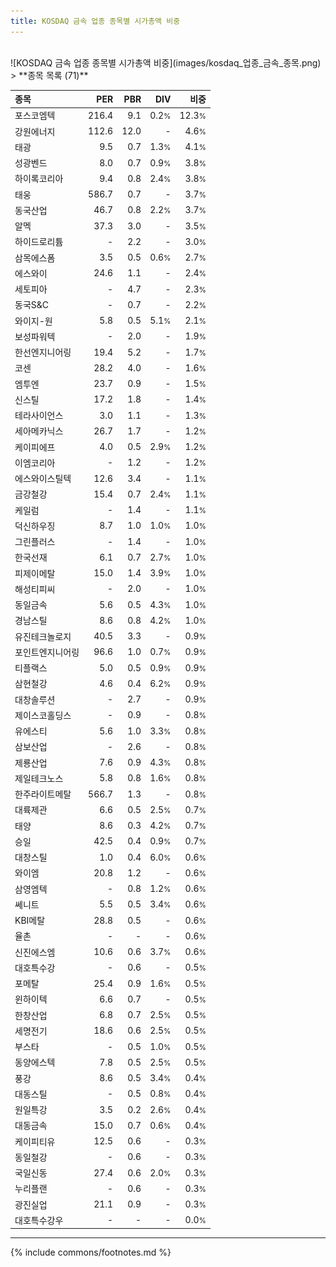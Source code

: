 ```yaml
---
title: KOSDAQ 금속 업종 종목별 시가총액 비중
---
```

<br>
![KOSDAQ 금속 업종 종목별 시가총액 비중](images/kosdaq_업종_금속_종목.png)
<br>
> **종목 목록 (71)**<a id="list"></a>

| **종목** | **PER** | **PBR** | **DIV** | **비중** |
| :------- | ------: | ------: | ------: | -------: |
| 포스코엠텍 | 216.4<small></small> | 9.1<small></small> | 0.2<small>%</small> | 12.3<small>%</small> |
| 강원에너지 | 112.6<small></small> | 12.0<small></small> | - | 4.6<small>%</small> |
| 태광 | 9.5<small></small> | 0.7<small></small> | 1.3<small>%</small> | 4.1<small>%</small> |
| 성광벤드 | 8.0<small></small> | 0.7<small></small> | 0.9<small>%</small> | 3.8<small>%</small> |
| 하이록코리아 | 9.4<small></small> | 0.8<small></small> | 2.4<small>%</small> | 3.8<small>%</small> |
| 태웅 | 586.7<small></small> | 0.7<small></small> | - | 3.7<small>%</small> |
| 동국산업 | 46.7<small></small> | 0.8<small></small> | 2.2<small>%</small> | 3.7<small>%</small> |
| 알멕 | 37.3<small></small> | 3.0<small></small> | - | 3.5<small>%</small> |
| 하이드로리튬 | - | 2.2<small></small> | - | 3.0<small>%</small> |
| 삼목에스폼 | 3.5<small></small> | 0.5<small></small> | 0.6<small>%</small> | 2.7<small>%</small> |
| 에스와이 | 24.6<small></small> | 1.1<small></small> | - | 2.4<small>%</small> |
| 세토피아 | - | 4.7<small></small> | - | 2.3<small>%</small> |
| 동국S&C | - | 0.7<small></small> | - | 2.2<small>%</small> |
| 와이지-원 | 5.8<small></small> | 0.5<small></small> | 5.1<small>%</small> | 2.1<small>%</small> |
| 보성파워텍 | - | 2.0<small></small> | - | 1.9<small>%</small> |
| 한선엔지니어링 | 19.4<small></small> | 5.2<small></small> | - | 1.7<small>%</small> |
| 코센 | 28.2<small></small> | 4.0<small></small> | - | 1.6<small>%</small> |
| 엠투엔 | 23.7<small></small> | 0.9<small></small> | - | 1.5<small>%</small> |
| 신스틸 | 17.2<small></small> | 1.8<small></small> | - | 1.4<small>%</small> |
| 테라사이언스 | 3.0<small></small> | 1.1<small></small> | - | 1.3<small>%</small> |
| 세아메카닉스 | 26.7<small></small> | 1.7<small></small> | - | 1.2<small>%</small> |
| 케이피에프 | 4.0<small></small> | 0.5<small></small> | 2.9<small>%</small> | 1.2<small>%</small> |
| 이엠코리아 | - | 1.2<small></small> | - | 1.2<small>%</small> |
| 에스와이스틸텍 | 12.6<small></small> | 3.4<small></small> | - | 1.1<small>%</small> |
| 금강철강 | 15.4<small></small> | 0.7<small></small> | 2.4<small>%</small> | 1.1<small>%</small> |
| 케일럼 | - | 1.4<small></small> | - | 1.1<small>%</small> |
| 덕신하우징 | 8.7<small></small> | 1.0<small></small> | 1.0<small>%</small> | 1.0<small>%</small> |
| 그린플러스 | - | 1.4<small></small> | - | 1.0<small>%</small> |
| 한국선재 | 6.1<small></small> | 0.7<small></small> | 2.7<small>%</small> | 1.0<small>%</small> |
| 피제이메탈 | 15.0<small></small> | 1.4<small></small> | 3.9<small>%</small> | 1.0<small>%</small> |
| 해성티피씨 | - | 2.0<small></small> | - | 1.0<small>%</small> |
| 동일금속 | 5.6<small></small> | 0.5<small></small> | 4.3<small>%</small> | 1.0<small>%</small> |
| 경남스틸 | 8.6<small></small> | 0.8<small></small> | 4.2<small>%</small> | 1.0<small>%</small> |
| 유진테크놀로지 | 40.5<small></small> | 3.3<small></small> | - | 0.9<small>%</small> |
| 포인트엔지니어링 | 96.6<small></small> | 1.0<small></small> | 0.7<small>%</small> | 0.9<small>%</small> |
| 티플랙스 | 5.0<small></small> | 0.5<small></small> | 0.9<small>%</small> | 0.9<small>%</small> |
| 삼현철강 | 4.6<small></small> | 0.4<small></small> | 6.2<small>%</small> | 0.9<small>%</small> |
| 대창솔루션 | - | 2.7<small></small> | - | 0.9<small>%</small> |
| 제이스코홀딩스 | - | 0.9<small></small> | - | 0.8<small>%</small> |
| 유에스티 | 5.6<small></small> | 1.0<small></small> | 3.3<small>%</small> | 0.8<small>%</small> |
| 삼보산업 | - | 2.6<small></small> | - | 0.8<small>%</small> |
| 제룡산업 | 7.6<small></small> | 0.9<small></small> | 4.3<small>%</small> | 0.8<small>%</small> |
| 제일테크노스 | 5.8<small></small> | 0.8<small></small> | 1.6<small>%</small> | 0.8<small>%</small> |
| 한주라이트메탈 | 566.7<small></small> | 1.3<small></small> | - | 0.8<small>%</small> |
| 대륙제관 | 6.6<small></small> | 0.5<small></small> | 2.5<small>%</small> | 0.7<small>%</small> |
| 태양 | 8.6<small></small> | 0.3<small></small> | 4.2<small>%</small> | 0.7<small>%</small> |
| 승일 | 42.5<small></small> | 0.4<small></small> | 0.9<small>%</small> | 0.7<small>%</small> |
| 대창스틸 | 1.0<small></small> | 0.4<small></small> | 6.0<small>%</small> | 0.6<small>%</small> |
| 와이엠 | 20.8<small></small> | 1.2<small></small> | - | 0.6<small>%</small> |
| 삼영엠텍 | - | 0.8<small></small> | 1.2<small>%</small> | 0.6<small>%</small> |
| 쎄니트 | 5.5<small></small> | 0.5<small></small> | 3.4<small>%</small> | 0.6<small>%</small> |
| KBI메탈 | 28.8<small></small> | 0.5<small></small> | - | 0.6<small>%</small> |
| 율촌 | - | - | - | 0.6<small>%</small> |
| 신진에스엠 | 10.6<small></small> | 0.6<small></small> | 3.7<small>%</small> | 0.6<small>%</small> |
| 대호특수강 | - | 0.6<small></small> | - | 0.5<small>%</small> |
| 포메탈 | 25.4<small></small> | 0.9<small></small> | 1.6<small>%</small> | 0.5<small>%</small> |
| 윈하이텍 | 6.6<small></small> | 0.7<small></small> | - | 0.5<small>%</small> |
| 한창산업 | 6.8<small></small> | 0.7<small></small> | 2.5<small>%</small> | 0.5<small>%</small> |
| 세명전기 | 18.6<small></small> | 0.6<small></small> | 2.5<small>%</small> | 0.5<small>%</small> |
| 부스타 | - | 0.5<small></small> | 1.0<small>%</small> | 0.5<small>%</small> |
| 동양에스텍 | 7.8<small></small> | 0.5<small></small> | 2.5<small>%</small> | 0.5<small>%</small> |
| 풍강 | 8.6<small></small> | 0.5<small></small> | 3.4<small>%</small> | 0.4<small>%</small> |
| 대동스틸 | - | 0.5<small></small> | 0.8<small>%</small> | 0.4<small>%</small> |
| 원일특강 | 3.5<small></small> | 0.2<small></small> | 2.6<small>%</small> | 0.4<small>%</small> |
| 대동금속 | 15.0<small></small> | 0.7<small></small> | 0.6<small>%</small> | 0.4<small>%</small> |
| 케이피티유 | 12.5<small></small> | 0.6<small></small> | - | 0.3<small>%</small> |
| 동일철강 | - | 0.6<small></small> | - | 0.3<small>%</small> |
| 국일신동 | 27.4<small></small> | 0.6<small></small> | 2.0<small>%</small> | 0.3<small>%</small> |
| 누리플랜 | - | 0.6<small></small> | - | 0.3<small>%</small> |
| 광진실업 | 21.1<small></small> | 0.9<small></small> | - | 0.3<small>%</small> |
| 대호특수강우 | - | - | - | 0.0<small>%</small> |

---
{% include commons/footnotes.md %}